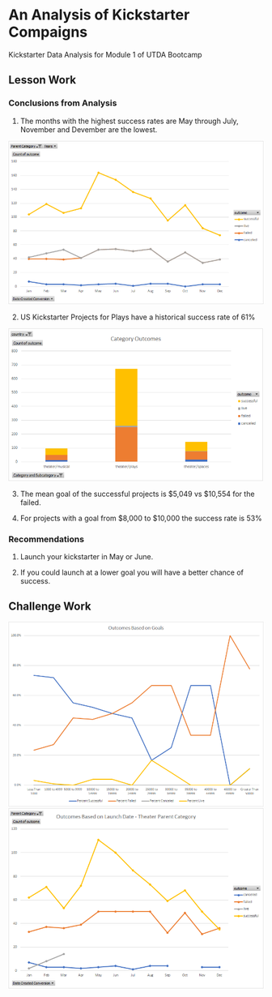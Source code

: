 # An Analysis of Kickstarter Compaigns

Kickstarter Data Analysis for Module 1 of UTDA Bootcamp

## Lesson Work

### Conclusions from Analysis

1. The months with the highest success rates are May through July, November and Devember are the lowest.

![Timing](images/Timing.png)

2. US Kickstarter Projects for Plays have a historical success rate of 61% 

![Category Outcomes](images/CatOutcomes.png)

3. The mean goal of the successful projects is $5,049 vs $10,554 for the failed.

4. For projects with a goal from $8,000 to $10,000 the success rate is 53% 

### Recommendations

1. Launch your kickstarter in May or June.

2. If you could launch at a lower goal you will have a better chance of success.

## Challenge Work

![Outcomes vs Goals](images/ChallengeGoals.png)
![Launch Date](images/ChallengeLaunch.png)